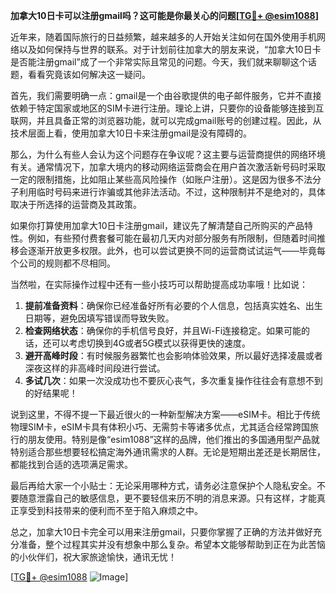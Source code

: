 **加拿大10日卡可以注册gmail吗？这可能是你最关心的问题[[TG💪+ @esim1088](https://t.me/s/esim1088)]**

近年来，随着国际旅行的日益频繁，越来越多的人开始关注如何在国外使用手机网络以及如何保持与世界的联系。对于计划前往加拿大的朋友来说，“加拿大10日卡是否能注册gmail”成了一个非常实际且常见的问题。今天，我们就来聊聊这个话题，看看究竟该如何解决这一疑问。

首先，我们需要明确一点：gmail是一个由谷歌提供的电子邮件服务，它并不直接依赖于特定国家或地区的SIM卡进行注册。理论上讲，只要你的设备能够连接到互联网，并且具备正常的浏览器功能，就可以完成gmail账号的创建过程。因此，从技术层面上看，使用加拿大10日卡来注册gmail是没有障碍的。

那么，为什么有些人会认为这个问题存在争议呢？这主要与运营商提供的网络环境有关。通常情况下，加拿大境内的移动网络运营商会在用户首次激活新号码时采取一定的限制措施，比如阻止某些高风险操作（如账户注册）。这是因为很多不法分子利用临时号码来进行诈骗或其他非法活动。不过，这种限制并不是绝对的，具体取决于所选择的运营商及其政策。

如果你打算使用加拿大10日卡注册gmail，建议先了解清楚自己所购买的产品特性。例如，有些预付费套餐可能在最初几天内对部分服务有所限制，但随着时间推移会逐渐开放更多权限。此外，也可以尝试更换不同的运营商试试运气——毕竟每个公司的规则都不尽相同。

当然啦，在实际操作过程中还有一些小技巧可以帮助提高成功率哦！比如说：

1. **提前准备资料**：确保你已经准备好所有必要的个人信息，包括真实姓名、出生日期等，避免因填写错误而导致失败。
2. **检查网络状态**：确保你的手机信号良好，并且Wi-Fi连接稳定。如果可能的话，还可以考虑切换到4G或者5G模式以获得更快的速度。
3. **避开高峰时段**：有时候服务器繁忙也会影响体验效果，所以最好选择凌晨或者深夜这样的非高峰时间段进行尝试。
4. **多试几次**：如果一次没成功也不要灰心丧气，多次重复操作往往会有意想不到的好结果呢！

说到这里，不得不提一下最近很火的一种新型解决方案——eSIM卡。相比于传统物理SIM卡，eSIM卡具有体积小巧、无需剪卡等诸多优点，尤其适合经常跨国旅行的朋友使用。特别是像“esim1088”这样的品牌，他们推出的多国通用型产品就特别适合那些想要轻松搞定海外通讯需求的人群。无论是短期出差还是长期居住，都能找到合适的选项满足需求。

最后再给大家一个小贴士：无论采用哪种方式，请务必注意保护个人隐私安全。不要随意泄露自己的敏感信息，更不要轻信来历不明的消息来源。只有这样，才能真正享受到科技带来的便利而不至于陷入麻烦之中。

总之，加拿大10日卡完全可以用来注册gmail，只要你掌握了正确的方法并做好充分准备，整个过程其实并没有想象中那么复杂。希望本文能够帮助到正在为此苦恼的小伙伴们，祝大家旅途愉快，通讯无忧！

[[TG💪+ @esim1088](https://t.me/s/esim1088) ![Image](https://i.postimg.cc/4NQfJmqS/Snipaste-2025-05-13-00-14-12.png)]